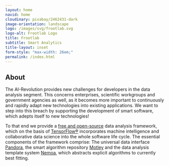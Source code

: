 ```yaml
---
layout: home
navid: home
cloudinary: pixabay/2462431-dark
image-orientation: landscape
logo: /images/svg/frootlab.svg
logo-alt: Frootlab Logo
title: Frootlab
subtitle: Smart Analytics
title-layout: inset
form-style: "max-width: 26em;"
permalink: /index.html
---
```


## About

The AI-Revolution provides new challenges for developers in the data analysis
segment. This concerns enterprises, scientific workgroups and government
agencies as well, as it becomes more important to continuously and rapidly adapt
new technologies into existing applications. We want to step into this breach by
supporting the development of smart software, which adepts itself to new
technologies!

To that end we provide a [free and
open-source](https://en.wikipedia.org/wiki/Free_and_open-source_software) data
analysis framework, which on the basis of
[TensorFlow®](https://www.tensorflow.org/) incorporates machine intelligence and
collaborative data science into the whole software life cycle. The essential
components of the framework comprise: The universal data interface
[Pandora](pandora.html), the smart algorithm repository [Motley](motley.html)
and the data analysis template system [Nemoa](nemoa.html), which abstracts
explicit algorithms to currently best fitting.
